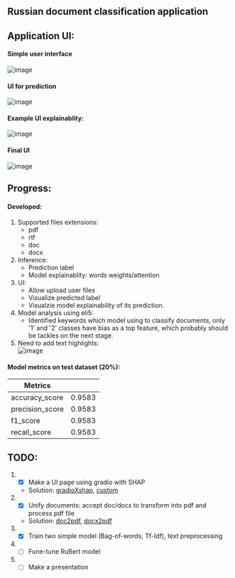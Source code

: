 ## Russian document classification application

## Application UI:
#### Simple user interface
![image](https://user-images.githubusercontent.com/51479797/207982633-5b59cf2b-92f4-4a5f-85a1-2d9f51d9fd49.png)
#### UI for prediction
![image](https://user-images.githubusercontent.com/51479797/207985762-e46ce031-bb2f-4480-9e0b-7cd62113b2bf.png)
#### Example UI explainablity:
![image](https://user-images.githubusercontent.com/51479797/208134217-53c79844-1743-4489-acd6-95252b14674b.png)
#### Final UI
![image](https://user-images.githubusercontent.com/51479797/208227961-0d6ff870-0ae2-42c1-85d0-797b2e6d582c.png)


## Progress:
#### Developed:
1. Supported files extensions:
    - pdf
    - rtf
    - doc
    - docx
2. Inference:
    - Prediction label
    - Model explainablity: words weights/attention
3. UI:
    - Allow upload user files
    - Visualize predicted label
    - Visualzie model explainability of its prediction.
4. Model analysis using eli5:
    - Identified keywords which model using to classify documents, only '1' and '2' classes have bias as a top feature, which probably should be tackles on the next stage. 
5. Need to add text highlights:  
![image](https://user-images.githubusercontent.com/51479797/208134087-719b8eb9-077e-4b54-ba15-d569f65a2370.png)

    
#### Model metrics on test dataset (20%):
|Metrics        |      |
|---------------|------|
|accuracy_score |0.9583|
|precision_score|0.9583|
|f1_score       |0.9583|
|recall_score   |0.9583|

## TODO:
1. - [X] Make a UI page using gradio with SHAP
    - Solution: [gradioXshap](https://gradio.app/advanced_interface_features/#interpreting-your-predictions), [custom](https://gradio.app/custom_interpretations_with_blocks/)
2. - [X] Unify documents: accept doc/docx to transform into pdf and process pdf file  
    - Solution: [doc2pdf](https://stackoverflow.com/questions/6011115/doc-to-pdf-using-python), [docx2pdf](https://ysko909.github.io/posts/docx-convert-to-pdf-with-python/)
3. - [X] Train two simple model (Bag-of-words, Tf-Idf), text preprocessing 
4. - [ ] Fune-tune RuBert model
5. - [ ] Make a presentation
